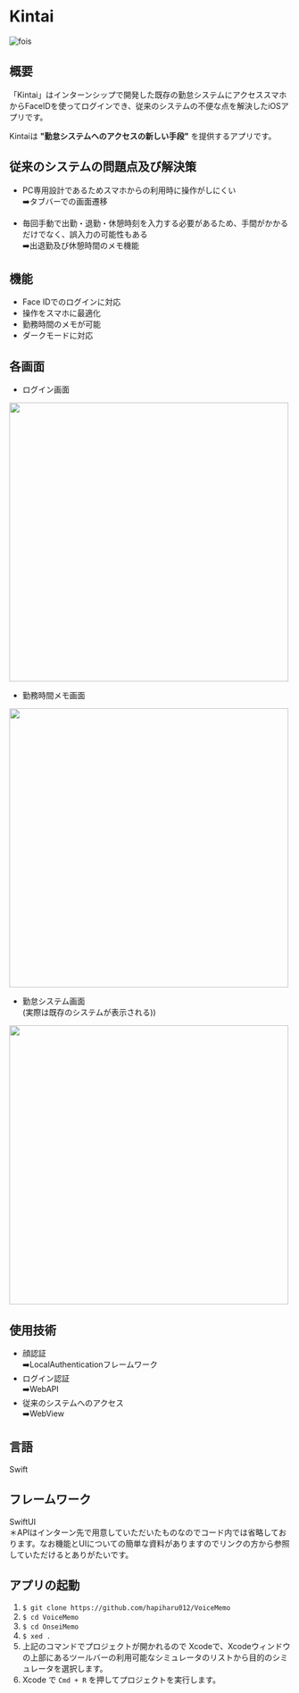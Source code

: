 # Kintai
![fois](https://github.com/hapiharu012/Kintai/assets/120043995/83f47ed9-6f07-4244-a115-726e54099290)
## 概要

「Kintai」はインターンシップで開発した既存の勤怠システムにアクセススマホからFaceIDを使ってログインでき、従来のシステムの不便な点を解決したiOSアプリです。  
  
Kintaiは
**"勤怠システムへのアクセスの新しい手段"**
を提供するアプリです。  
  
  
## 従来のシステムの問題点及び解決策
- PC専用設計であるためスマホからの利用時に操作がしにくい  
  ➡️タブバーでの画面遷移  

- 毎回手動で出勤・退勤・休憩時刻を入力する必要があるため、手間がかかるだけでなく、誤入力の可能性もある  
  ➡️出退勤及び休憩時間のメモ機能


## 機能
- Face IDでのログインに対応  
- 操作をスマホに最適化  
- 勤務時間のメモが可能  
- ダークモードに対応  
## 各画面
- ログイン画面
<img src="https://github.com/hapiharu012/Kintai/assets/120043995/f75adb9b-a533-4c8d-9278-abf6ba316811" height="500">

- 勤務時間メモ画面
<img src="https://github.com/hapiharu012/Kintai/assets/120043995/993d5ba2-407c-4f21-b5ce-5fadcc03e643" height="500">

- 勤怠システム画面  
(実際は既存のシステムが表示される))
<img src="https://github.com/hapiharu012/Kintai/assets/120043995/39a420d6-d96c-4470-be6c-a9eae557643e" height="500">

## 使用技術  
- 顔認証  
➡️LocalAuthenticationフレームワーク  
- ログイン認証  
➡️WebAPI  
- 従来のシステムへのアクセス  
➡️WebView  
## 言語
Swift

## フレームワーク
SwiftUI  
＊APIはインターン先で用意していただいたものなのでコード内では省略しております。なお機能とUIについての簡単な資料がありますのでリンクの方から参照していただけるとありがたいです。 

## アプリの起動
1. `$ git clone https://github.com/hapiharu012/VoiceMemo`
2. `$ cd VoiceMemo`
3. `$ cd OnseiMemo `  
4. `$ xed .`  
5. 上記のコマンドでプロジェクトが開かれるので
    Xcodeで、Xcodeウィンドウの上部にあるツールバーの利用可能なシミュレータのリストから目的のシミュレータを選択します。
6. Xcode で `Cmd + R` を押してプロジェクトを実行します。

  


  
